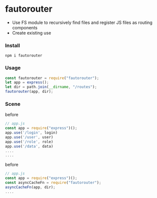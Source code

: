 # fautorouter

- Use FS module to recursively find files and register JS files as routing components
- Create existing use

### Install

```shell
npm i fautorouter
```

### Usage

```js
const fautorouter = require("fautorouter");
let app = express();
let dir = path.join(__dirname, "/routes");
fautorouter(app, dir);
```

### Scene

before

```js
// app.js
const app = require("express")();
app.use('/login', login)
app.use('/user', user)
app.use('/role', role)
app.use('/data', data)
....
....
```

before

```js
// app.js
const app = require("express")();
const asyncCacheFn = require("fautorouter");
asyncCacheFn(app, dir);
....
```
